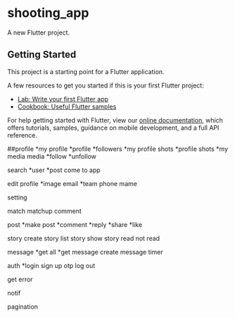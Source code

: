 # shooting_app

A new Flutter project.

## Getting Started

This project is a starting point for a Flutter application.

A few resources to get you started if this is your first Flutter project:

- [Lab: Write your first Flutter app](https://flutter.dev/docs/get-started/codelab)
- [Cookbook: Useful Flutter samples](https://flutter.dev/docs/cookbook)

For help getting started with Flutter, view our
[online documentation](https://flutter.dev/docs), which offers tutorials,
samples, guidance on mobile development, and a full API reference.


##profile
*my profile
*profile
*followers
*my profile shots
*profile shots
*my media
media
*follow
*unfollow

search
*user
*post
come to app

edit profile
*image
email
*team
phone
mame

setting

match
matchup comment

post
*make post
*comment
*reply
*share
*like


story
create
story list
story show
story read not read

message
*get all
*get message
create message
timer

auth
*login
sign up
otp
log out

get error

notif


pagination



